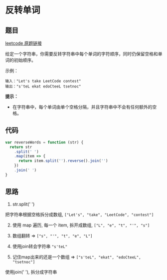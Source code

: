 # 反转单词

## 题目

[leetcode 原题链接](https://leetcode-cn.com/problems/reverse-words-in-a-string-iii/)

给定一个字符串，你需要反转字符串中每个单词的字符顺序，同时仍保留空格和单词的初始顺序。

示例：

```
输入："Let's take LeetCode contest"
输出："s'teL ekat edoCteeL tsetnoc"
```

**提示：**

- 在字符串中，每个单词由单个空格分隔，并且字符串中不会有任何额外的空格。

## 代码

```js
var reverseWords = function (str) {
  return str
    .split(' ')
    .map(item => {
      return item.split('').reverse().join('')
    })
    .join(' ')
}
```

## 思路

1. str.split(' ')

把字符串根据空格拆分成数组, `["Let's", "take", "LeetCode", "contest"]`

2. 使用 map 遍历, 每一个 item, 拆开成数组, `["L", "e", "t", "'", "s"]`

3. 数组翻转 => `["s", "'", "t", "e", "L"]`

4. 使用join转会字符串 `"s'teL"`

5. 记住map出来的还是一个数组 => `["s'teL", "ekat", "edoCteeL", "tsetnoc"]`

使用join(' '), 拆分成字符串